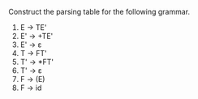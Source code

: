 Construct the parsing table for the following grammar.
1. E → TE'
2. E' → +TE'
3. E' → ε
4. T → FT'
5. T' → *FT'
6. T' → ε
7. F → (E)
8. F → id
